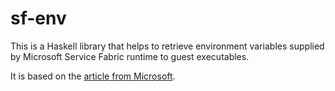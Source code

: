 # sf-env

This is a Haskell library that helps to retrieve environment variables
supplied by Microsoft Service Fabric runtime to guest executables.

It is based on the [article from Microsoft](https://docs.microsoft.com/en-us/azure/service-fabric/service-fabric-manage-multiple-environment-app-configuration).
